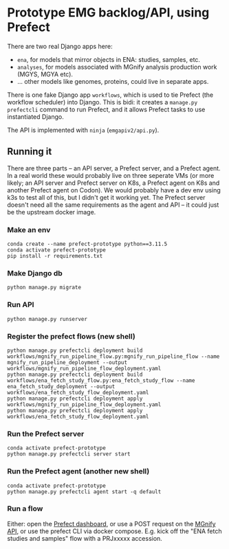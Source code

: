 # Prototype EMG backlog/API, using Prefect

There are two real Django apps here: 
* `ena`, for models that mirror objects in ENA: studies, samples, etc.
* `analyses`, for models associated with MGnify analysis production work (MGYS, MGYA etc).
* ... other models like genomes, proteins, could live in separate apps.

There is one fake Django app `workflows`, which is used to tie Prefect (the workflow scheduler) into Django.
This is bidi: it creates a `manage.py prefectcli` command to run Prefect, and it allows Prefect tasks to use instantiated Django.

The API is implemented with `ninja` (`emgapiv2/api.py`).

## Running it
There are three parts – an API server, a Prefect server, and a Prefect agent.
In a real world these would probably live on three seperate VMs (or more likely; an API server and Prefect server on K8s, a Prefect agent on K8s and another Prefect agent on Codon).
We would probably have a dev env using k3s to test all of this, but I didn't get it working yet.
The Prefect server doesn't need all the same requirements as the agent and API – it could just be the upstream docker image.

### Make an env
```shell
conda create --name prefect-prototype python==3.11.5
conda activate prefect-prototype
pip install -r requirements.txt
```

### Make Django db
```shell
python manage.py migrate
```

### Run API
```shell
python manage.py runserver
```

### Register the prefect flows (new shell)
```shell
python manage.py prefectcli deployment build workflows/mgnify_run_pipeline_flow.py:mgnify_run_pipeline_flow --name mgnify_run_pipeline_deployment --output workflows/mgnify_run_pipeline_flow_deployment.yaml
python manage.py prefectcli deployment build workflows/ena_fetch_study_flow.py:ena_fetch_study_flow --name ena_fetch_study_deployment --output workflows/ena_fetch_study_flow_deployment.yaml 
python manage.py prefectcli deployment apply workflows/mgnify_run_pipeline_flow_deployment.yaml
python manage.py prefectcli deployment apply workflows/ena_fetch_study_flow_deployment.yaml 
```

### Run the Prefect server
```shell
conda activate prefect-prototype
python manage.py prefectcli server start
```

### Run the Prefect agent (another new shell)
```shell
conda activate prefect-prototype
python manage.py prefectcli agent start -q default
```


### Run a flow
Either: open the [Prefect dashboard](http://localhost:4200), or use a POST request on the [MGnify API](http://localhost:8000/api/v2/), or use the prefect CLI via docker compose.
E.g. kick off the "ENA fetch studies and samples" flow with a PRJxxxxx accession.